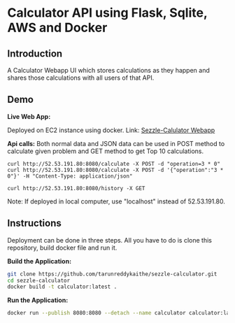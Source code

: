 # Calculator API using Flask, Sqlite, AWS and Docker
## Introduction
A Calculator Webapp UI which  stores calculations as they happen and shares those calculations with all users of that API.

## Demo

**Live Web App:**

Deployed on EC2 instance using docker. Link: [Sezzle-Calulator Webapp](http://ec2-52-53-191-80.us-west-1.compute.amazonaws.com:8080/)

**Api calls:**
Both normal data and JSON data can be used in POST method to calculate given problem and GET method to get Top 10 calculations.
```
curl http://52.53.191.80:8080/calculate -X POST -d "operation=3 * 0"
curl http://52.53.191.80:8080/calculate -X POST -d '{"operation":"3 * 0"}' -H "Content-Type: application/json" 

curl http://52.53.191.80:8080/history -X GET
```
Note: If deployed in local computer, use "localhost" instead of 52.53.191.80.

## Instructions

Deployment can be done in three steps. All you have to do is clone this repository, build docker file and run it.

**Build the Application:** 
```bash
git clone https://github.com/tarunreddykaithe/sezzle-calculator.git
cd sezzle-calculator
docker build -t calculator:latest .
```
**Run the Application:** 
```bash
docker run --publish 8080:8080 --detach --name calculator calculator:latest
```
